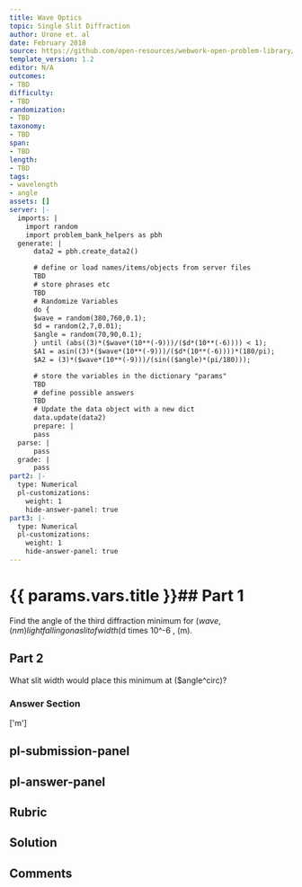 ```yaml
---
title: Wave Optics
topic: Single Slit Diffraction
author: Urone et. al
date: February 2018
source: https://github.com/open-resources/webwork-open-problem-library/tree/master/Contrib/BrockPhysics/College_Physics_Urone/27.Wave_Optics/Single_Slit_Diffraction/NU_U17-27-05-008.pg
template_version: 1.2
editor: N/A
outcomes:
- TBD
difficulty:
- TBD
randomization:
- TBD
taxonomy:
- TBD
span:
- TBD
length:
- TBD
tags:
- wavelength
- angle
assets: []
server: |-
  imports: |
    import random
    import problem_bank_helpers as pbh
  generate: |
      data2 = pbh.create_data2()

      # define or load names/items/objects from server files
      TBD
      # store phrases etc
      TBD
      # Randomize Variables
      do {
      $wave = random(380,760,0.1);
      $d = random(2,7,0.01);
      $angle = random(70,90,0.1);
      } until (abs((3)*($wave*(10**(-9)))/($d*(10**(-6)))) < 1);
      $A1 = asin((3)*($wave*(10**(-9)))/($d*(10**(-6))))*(180/pi);
      $A2 = (3)*($wave*(10**(-9)))/(sin(($angle)*(pi/180)));

      # store the variables in the dictionary "params"
      TBD
      # define possible answers
      TBD
      # Update the data object with a new dict
      data.update(data2)
      prepare: |
      pass
  parse: |
      pass
  grade: |
      pass
part2: |-
  type: Numerical
  pl-customizations:
    weight: 1
    hide-answer-panel: true
part3: |-
  type: Numerical
  pl-customizations:
    weight: 1
    hide-answer-panel: true
---
```


# {{ params.vars.title }}## Part 1 
Find the angle of the third diffraction minimum for ($wave , (nm) light falling on a slit of width ($d times 10^-6 , (m). 
## Part 2 
What slit width would place this minimum at  ($angle^circ)? 


### Answer Section 
['m']

## pl-submission-panel 


## pl-answer-panel 


## Rubric 


## Solution 


## Comments 


